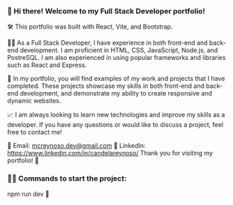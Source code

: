 ### 👋 Hi there! Welcome to my Full Stack Developer portfolio!

🛠️ This portfolio was built with React, Vite, and Bootstrap.

👨‍💻 As a Full Stack Developer, I have experience in both front-end and back-end development. I am proficient in HTML, CSS, JavaScript,
Node.js, and PostreSQL. I am also experienced in using popular frameworks and libraries such as React and Express.

💼 In my portfolio, you will find examples of my work and projects that I have completed. 
These projects showcase my skills in both front-end and back-end development, 
and demonstrate my ability to create responsive and dynamic websites.

📈 I am always looking to learn new technologies and improve my skills as a developer. 
If you have any questions or would like to discuss a project, feel free to contact me!

📧 Email: mcreynoso.dev@gmail.com
💼 LinkedIn: https://www.linkedin.com/in/candelareynoso/
Thank you for visiting my portfolio! 🙏


### 👨‍💻 Commands to start the project:

npm run dev 🚀

